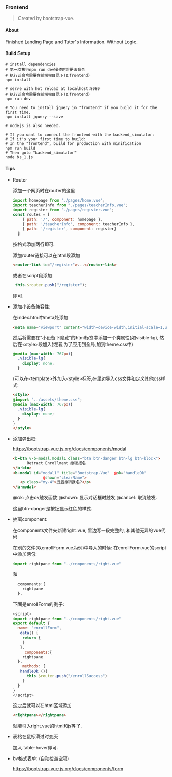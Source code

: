 ### Frontend

> Created by bootstrap-vue.

#### About

Finished Landing Page and Tutor's Information. Without Logic.

#### Build Setup

```
# install dependencies
# 第一次执行npm run dev操作时需要该命令
# 执行该命令需要在前端根目录下(即frontend)
npm install

# serve with hot reload at localhost:8080
# 执行该命令需要在前端根目录下(即frontend)
npm run dev

# You need to install jquery in "frontend" if you build it for the first time.
npm install jquery --save

# nodejs is also needed.

# If you want to connect the frontend with the backend_simulator:
# If it's your first time to build:
# In the "frontend", build for production with minification
npm run build
# Then goto "backend_simulator"
node bs_1.js
```

#### Tips

* Router

  添加一个网页时在router的这里

  ```js
  import homepage from "./pages/home.vue";
  import teacherInfo from "./pages/teacherInfo.vue";
  import register from "./pages/register.vue";
  const routes = [
      { path: '/', component: homepage },
      { path: '/teacherInfo', component: teacherInfo },
      { path: '/register', component: register}
    ]
  ```

  按格式添加两行即可.

  添加router链接可以在html段添加

  ````html
  <router-link to="/register">...</router-link>
  ````

  或者在script段添加

  ```js
   this.$router.push("/register");
  ```

  即可.

* 添加小设备兼容性:

  在index.html中meta处添加

  ```html
  <meta name="viewport" content="width=device-width,initial-scale=1,user-scalable=0">
  ```

  然后将需要在"小设备下隐藏"的html标签中添加一个类属性(如visible-lg), 然后在&lt;style>段加入(或者,为了应用到全局,加到theme.css中)

  ```css
  @media (max-width: 767px){
    .visible-lg{
      display: none;
    }
  ```

  (可以在&lt;template>外加入&lt;style>标签,在里边导入css文件和定义其他css样式:

  ```html
  <style>
  @import "../assets/theme.css";
  @media (max-width: 767px){
    .visible-lg{
      display: none;
    }
  }
  </style>
  ```

* 添加弹出框:

  https://bootstrap-vue.js.org/docs/components/modal

  ```html
  <b-btn v-b-modal.modal1 class="btn btn-danger btn-lg btn-block">
        Retract Enrollment 撤销报名
  </b-btn>
  <b-modal id="modal1" title="Bootstrap-Vue"  @ok="handleOk"
               @shown="clearName">
     <p class="my-4">是否撤销报名?</p>
  </b-modal>
  ```

  @ok: 点击ok触发函数 @shown: 显示对话框时触发 @cancel: 取消触发.

  这里btn-danger是按钮显示红色的样式.

* 抽离component:

  在components文件夹新建right.vue, 里边写一段完整的, 和其他无异的vue代码.

  在别的文件(以enrollForm.vue为例)中导入的时候: 在enrollForm.vue的script中添加两句:

  ```js
  import rightpane from "../components/right.vue"
  ```

  和

  ```js
    components:{
      rightpane
    },
  ```

  下面是enrollForm的例子:

  ```js
  <script>
  import rightpane from "../components/right.vue"
  export default {
    name: "enrollForm",
     data() {
      return {
      }
     },
       components:{
      rightpane
    },
      methods: {
     handleOk (){
        this.$router.push("/enrollSuccess")
      }
    }
  }
  </script>
  ```

  这之后就可以在html区域添加

  ```html
  <rightpane></rightpane>
  ```

  就能引入right.vue的html和js等了.

* 表格在鼠标滑过时变灰

  加入.table-hover即可.

* bv格式表单: (自动检查空项)

  https://bootstrap-vue.js.org/docs/components/form

